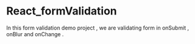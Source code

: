 # React_formValidation

In this form validation demo project , we are validating form in onSubmit , onBlur and onChange . 

